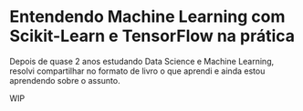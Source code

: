 # Entendendo Machine Learning com Scikit-Learn e TensorFlow na prática

Depois de quase 2 anos estudando Data Science e Machine Learning, resolvi compartilhar no formato de livro o que aprendi e ainda estou aprendendo sobre o assunto.

WIP

